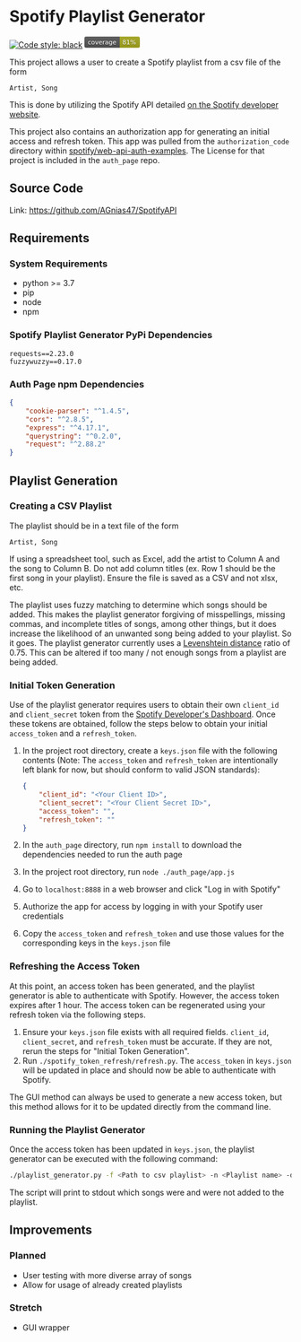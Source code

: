 # Spotify Playlist Generator

[![Code style: black](https://img.shields.io/badge/code%20style-black-000000.svg)](https://github.com/psf/black)
<svg xmlns="http://www.w3.org/2000/svg" width="99" height="20">
    <linearGradient id="b" x2="0" y2="100%">
        <stop offset="0" stop-color="#bbb" stop-opacity=".1"/>
        <stop offset="1" stop-opacity=".1"/>
    </linearGradient>
    <mask id="a">
        <rect width="99" height="20" rx="3" fill="#fff"/>
    </mask>
    <g mask="url(#a)">
        <path fill="#555" d="M0 0h63v20H0z"/>
        <path fill="#a4a61d" d="M63 0h36v20H63z"/>
        <path fill="url(#b)" d="M0 0h99v20H0z"/>
    </g>
    <g fill="#fff" text-anchor="middle" font-family="DejaVu Sans,Verdana,Geneva,sans-serif" font-size="11">
        <text x="31.5" y="15" fill="#010101" fill-opacity=".3">coverage</text>
        <text x="31.5" y="14">coverage</text>
        <text x="80" y="15" fill="#010101" fill-opacity=".3">81%</text>
        <text x="80" y="14">81%</text>
    </g>
</svg>

This project allows a user to create a Spotify playlist from a csv file of the form

```text
Artist, Song
```

This is done by utilizing the Spotify API detailed [on the Spotify developer
website](https://developer.spotify.com/documentation/web-api/).

This project also contains an authorization app for generating an initial access and refresh token. This app was pulled
 from the `authorization_code` directory within
 [spotify/web-api-auth-examples](https://github.com/spotify/web-api-auth-examples). The License for that project is
 included in the `auth_page` repo.

## Source Code
Link: https://github.com/AGnias47/SpotifyAPI

## Requirements

### System Requirements

* python >= 3.7
* pip
* node
* npm

### Spotify Playlist Generator PyPi Dependencies

```text
requests==2.23.0
fuzzywuzzy==0.17.0
```

### Auth Page npm Dependencies

```json
{
    "cookie-parser": "^1.4.5",
    "cors": "^2.8.5",
    "express": "^4.17.1",
    "querystring": "^0.2.0",
    "request": "^2.88.2"
}
```

## Playlist Generation

### Creating a CSV Playlist

The playlist should be in a text file of the form

```text
Artist, Song
```

If using a spreadsheet tool, such as Excel, add the artist to Column A and the song to Column B. Do not add column
 titles (ex. Row 1 should be the first song in your playlist). Ensure the file is saved as a CSV and not xlsx, etc.
 
The playlist uses fuzzy matching to determine which songs should be added. This makes the playlist generator forgiving
 of misspellings, missing commas, and incomplete titles of songs, among other things, but it does increase the likelihood
 of an unwanted song being added to your playlist. So it goes. The playlist generator currently uses a [Levenshtein
 distance](https://en.wikipedia.org/wiki/Levenshtein_distance) ratio of 0.75. This can be altered if too many / not
 enough songs from a playlist are being added.

### Initial Token Generation

Use of the playlist generator requires users to obtain their own `client_id` and `client_secret` token from the
 [Spotify Developer's Dashboard](https://developer.spotify.com/dashboard/applications). Once these tokens are obtained,
 follow the steps below to obtain your initial `access_token` and a `refresh_token`.

1. In the project root directory, create a `keys.json` file with the following contents 
(Note: The `access_token` and `refresh_token` are intentionally left blank for now, but 
should conform to valid JSON standards):

    ```json
    {
        "client_id": "<Your Client ID>",
        "client_secret": "<Your Client Secret ID>",
        "access_token": "",
        "refresh_token": ""
    }
    ```

2. In the `auth_page` directory, run `npm install` to download the dependencies needed to run the auth page
3. In the project root directory, run `node ./auth_page/app.js`
4. Go to `localhost:8888` in a web browser and click "Log in with Spotify"
5. Authorize the app for access by logging in with your Spotify user credentials
6. Copy the `access_token` and `refresh_token` and use those values for the corresponding keys in the `keys.json` file

### Refreshing the Access Token

At this point, an access token has been generated, and the playlist generator is able to authenticate with Spotify.
 However, the access token expires after 1 hour. The access token can be regenerated using your refresh token via
 the following steps.
 
1. Ensure your `keys.json` file exists with all required fields. `client_id`, `client_secret`, and `refresh_token` must
 be accurate. If they are not, rerun the steps for "Initial Token Generation".
2. Run `./spotify_token_refresh/refresh.py`. The `access_token` in `keys.json` will be updated in place and should now
 be able to authenticate with Spotify.
 
The GUI method can always be used to generate a new access token, but this method allows for it to be updated directly
 from the command line.
 
### Running the Playlist Generator

Once the access token has been updated in `keys.json`, the playlist generator can be executed with the following command:

```bash
./playlist_generator.py -f <Path to csv playlist> -n <Playlist name> -d <Playlist description (Optional)>
```

The script will print to stdout which songs were and were not added to the playlist.


## Improvements

### Planned
 * User testing with more diverse array of songs
 * Allow for usage of already created playlists
 
### Stretch

* GUI wrapper

